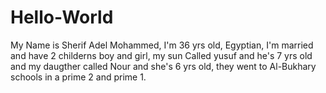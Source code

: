 # Hello-World

My Name is Sherif Adel Mohammed, I'm 36 yrs old, Egyptian, I'm married and have 2 childerns boy and girl, my sun Called yusuf and he's 7 yrs old and my daugther called Nour and she's 6 yrs old, they went to Al-Bukhary schools in a prime 2 and prime 1.
